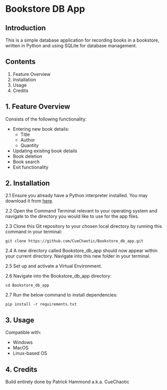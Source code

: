 # Bookstore DB App

## Introduction

This is a simple database application for recording books in a bookstore, written in
Python and using SQLite for database management.

## Contents

1. Feature Overview
2. Installation
3. Usage
4. Credits

## 1. Feature Overview

Consists of the following functionality:
* Entering new book details:
  * Title
  * Author
  * Quantity
* Updating existing book details
* Book deletion
* Book search
* Exit functionality

## 2. Installation

2.1 Ensure you already have a Python interpreter installed. You may download it from [here](https://www.python.org/downloads/).

2.2 Open the Command Terminal relevant to your operating system and navigate to the directory
    you would like to use for the app files.
     
2.3 Clone this Git repository to your chosen local directory by running this command in your
    terminal:
   
    git clone https://github.com/CueChaotic/Bookstore_db_app.git

2.4 A new directory called Bookstore_db_app should now appear within your current directory.
    Navigate into this new folder in your terminal.

2.5 Set up and activate a Virtual Environment.

2.6 Navigate into the Bookstore_db_app directory:

    cd Bookstore_db_app

2.7 Run the below command to install dependencies:

    pip install -r requirements.txt

## 3. Usage

Compatible with:
* Windows
* MacOS
* Linux-based OS

## 4. Credits

Build entirely done by Patrick Hammond a.k.a. CueChaotic
